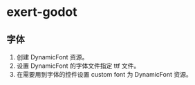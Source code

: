 # exert-godot

## 字体

1. 创建 DynamicFont 资源。
2. 设置 DynamicFont 的字体文件指定 ttf 文件。
3. 在需要用到字体的控件设置 custom font 为 DynamicFont 资源。
